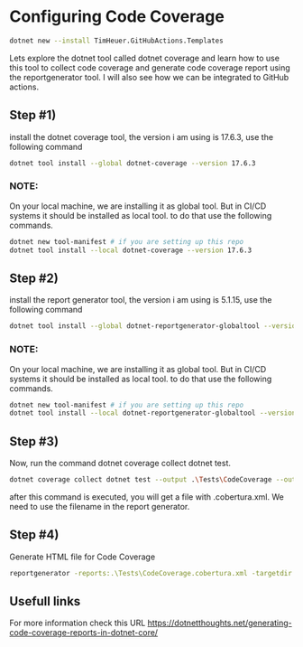 # Configuring Code Coverage

```sh
dotnet new --install TimHeuer.GitHubActions.Templates
```


Lets explore the dotnet tool called dotnet coverage and learn how to use this tool to collect code coverage and generate code coverage report using the reportgenerator tool. 
I will also see how we can be integrated to GitHub actions.

## Step #1) 
install the dotnet coverage tool, the version i am using is 17.6.3, use the following command 
```sh
dotnet tool install --global dotnet-coverage --version 17.6.3
```
### NOTE: 
On your local machine,  we are installing it as global tool. But in CI/CD systems it should be installed as local tool. to do that use the following commands.
```sh
dotnet new tool-manifest # if you are setting up this repo
dotnet tool install --local dotnet-coverage --version 17.6.3
```

## Step #2) 
install the report generator tool, the version i am using is 5.1.15, use the following command 
```sh
dotnet tool install --global dotnet-reportgenerator-globaltool --version 5.1.15
```
### NOTE: 
On your local machine,  we are installing it as global tool. But in CI/CD systems it should be installed as local tool. to do that use the following commands.
```sh
dotnet new tool-manifest # if you are setting up this repo
dotnet tool install --local dotnet-reportgenerator-globaltool --version 5.1.15
```

## Step #3) 
Now, run the command dotnet coverage collect dotnet test. 
```sh
dotnet coverage collect dotnet test --output .\Tests\CodeCoverage --output-format cobertura
```
after this command is executed, you will get a file with .cobertura.xml. We need to use the filename in the report generator.

## Step #4) 
Generate HTML file for Code Coverage
```sh
reportgenerator -reports:.\Tests\CodeCoverage.cobertura.xml -targetdir:".\Tests\CoverageReport" -reporttypes:Html
```

## Usefull links
For more information check this URL
https://dotnetthoughts.net/generating-code-coverage-reports-in-dotnet-core/